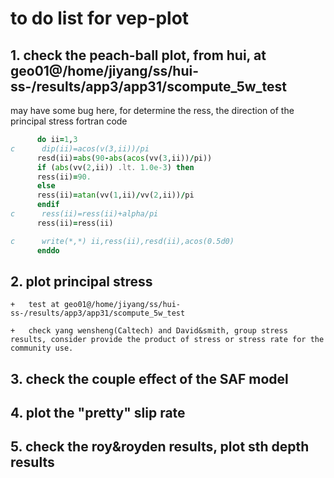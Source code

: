 # to do list for vep-plot

## 1. check the peach-ball plot, from hui, at geo01@/home/jiyang/ss/hui-ss-/results/app3/app31/scompute_5w_test


may have some bug here, for determine the ress, the direction of the principal stress
fortran code
```fortran
      do ii=1,3
c      dip(ii)=acos(v(3,ii))/pi
      resd(ii)=abs(90-abs(acos(vv(3,ii))/pi))
      if (abs(vv(2,ii)) .lt. 1.0e-3) then
      ress(ii)=90.
      else
      ress(ii)=atan(vv(1,ii)/vv(2,ii))/pi
      endif
c      ress(ii)=ress(ii)+alpha/pi
      ress(ii)=ress(ii)

c      write(*,*) ii,ress(ii),resd(ii),acos(0.5d0)
      enddo
```

## 2. plot principal stress
	
	+	test at geo01@/home/jiyang/ss/hui-ss-/results/app3/app31/scompute_5w_test
	
	+	check yang wensheng(Caltech) and David&smith, group stress results, consider provide the product of stress or stress rate for the community use.
	
## 3. check the couple effect of the SAF model

## 4. plot the "pretty" slip rate

## 5. check the roy&royden results, plot sth depth results
	

